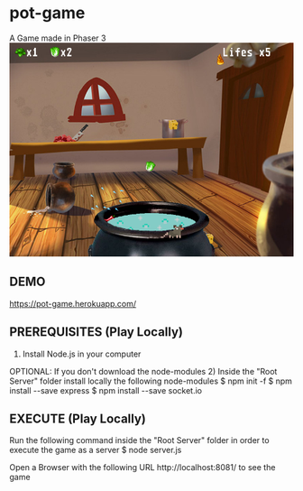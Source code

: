 # pot-game
A Game made in Phaser 3
![picture](screenshot.png)

## DEMO
https://pot-game.herokuapp.com/

## PREREQUISITES (Play Locally)
1) Install Node.js in your computer

OPTIONAL: If you don't download the node-modules
2) Inside the "Root Server" folder install locally the following node-modules
$ npm init -f
$ npm install --save express
$ npm install --save socket.io

## EXECUTE (Play Locally)
Run the following command inside the "Root Server" folder in order to execute the game as a server
$ node server.js

Open a Browser with the following URL http://localhost:8081/ to see the game
